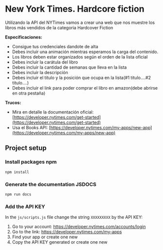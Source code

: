 # New York Times. Hardcore fiction

Utilizando la API del NYTimes vamos a crear una web que nos muestre los libros más vendidos de la categoria
Hardcover Fiction

**Especificaciones:**

-   Consigue tus credenciales dandote de alta
-   Debes incluir una animación mientras esperamos la carga del contenido.
-   Los libros deben estar organizados según el orden de la lista oficial
-   Debes incluir la carátula del libro
-   Debes incluir la cantidad de semanas que lleva en la lista
-   Debes incluir la descripción
-   Debes incluir el titulo y la posición que ocupa en la lista(#1 titulo....#2 titulo....)
-   Debes incluir el link para poder comprar el libro en amazon(debe abrirse en otra pestaña)

**Trucos:**

-   Mira en detalle la documentación oficial:
    [https://developer.nytimes.com/get-started](https://developer.nytimes.com/get-started)
-   Usa el Books API:
    [https://developer.nytimes.com/my-apps/new-app](https://developer.nytimes.com/my-apps/new-app)

## Project setup

### Install packages npm

```
npm install
```

### Generate the documentation JSDOCS

```
npm run docs
```

### Add the API KEY

In the `js/scripts.js` file change the string `XXXXXXXXX` by the API KEY:

1. Go to your account: https://developer.nytimes.com/accounts/login
2. Go to the link: https://developer.nytimes.com/my-apps
3. Find your app or create one new
4. Copy the API KEY generated or create one new
